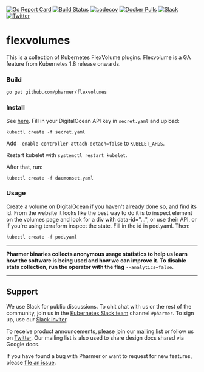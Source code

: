 [![Go Report Card](https://goreportcard.com/badge/github.com/pharmer/flexvolumes)](https://goreportcard.com/report/github.com/pharmer/flexvolumes)
[![Build Status](https://travis-ci.org/pharmer/flexvolumes.svg?branch=master)](https://travis-ci.org/pharmer/flexvolumes)
[![codecov](https://codecov.io/gh/pharmer/flexvolumes/branch/master/graph/badge.svg)](https://codecov.io/gh/pharmer/flexvolumes)
[![Docker Pulls](https://img.shields.io/docker/pulls/pharmer/flexvolumes.svg)](https://hub.docker.com/r/pharmer/flexvolumes/)
[![Slack](https://slack.appscode.com/badge.svg)](https://slack.appscode.com)
[![Twitter](https://img.shields.io/twitter/follow/appscodehq.svg?style=social&logo=twitter&label=Follow)](https://twitter.com/intent/follow?screen_name=AppsCodeHQ)

# flexvolumes

This is a collection of Kubernetes FlexVolume plugins. Flexvolume is a GA feature from Kubernetes 1.8 release onwards.

### Build

```
go get github.com/pharmer/flexvolumes
```

### Install

See [here](hack/deploy). Fill in your DigitalOcean API key in `secret.yaml` and upload:

```
kubectl create -f secret.yaml
```

Add`--enable-controller-attach-detach=false` to `KUBELET_ARGS`.

Restart kubelet with `systemctl restart kubelet`.

After that, run:

```
kubectl create -f daemonset.yaml
```

### Usage

Create a volume on DigitalOcean if you haven't already done so, and find
its id. From the website it looks like the best way to do it is to inspect
element on the volumes page and look for a div with data-id="...", or use their
API, or if you're using terraform inspect the state. Fill in the id in pod.yaml.
Then:

```
kubectl create -f pod.yaml
```

---

**Pharmer binaries collects anonymous usage statistics to help us learn how the software is being used and how we can improve it. To disable stats collection, run the operator with the flag** `--analytics=false`.

---

## Support
We use Slack for public discussions. To chit chat with us or the rest of the community, join us in the [Kubernetes Slack team](https://kubernetes.slack.com/messages/C81LSKMPE/details/) channel `#pharmer`. To sign up, use our [Slack inviter](http://slack.kubernetes.io/).

To receive product announcements, please join our [mailing list](https://groups.google.com/forum/#!forum/pharmer) or follow us on [Twitter](https://twitter.com/AppsCodeHQ). Our mailing list is also used to share design docs shared via Google docs.

If you have found a bug with Pharmer or want to request for new features, please [file an issue](https://github.com/pharmer/pharmer/issues/new).
